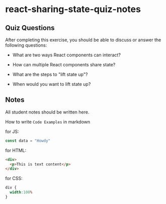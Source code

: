 # react-sharing-state-quiz-notes

## Quiz Questions

After completing this exercise, you should be able to discuss or answer the following questions:

- What are two ways React components can interact?

- How can multiple React components share state?

- What are the steps to "lift state up"?

- When would you want to lift state up?


## Notes

All student notes should be written here.


How to write `Code Examples` in markdown

for JS:
```js
const data = "Howdy"
```

for HTML:
```html
<div>
  <p>This is text content</p>
</div>
```

for CSS:
```css
div {
  width:100%
}
```
